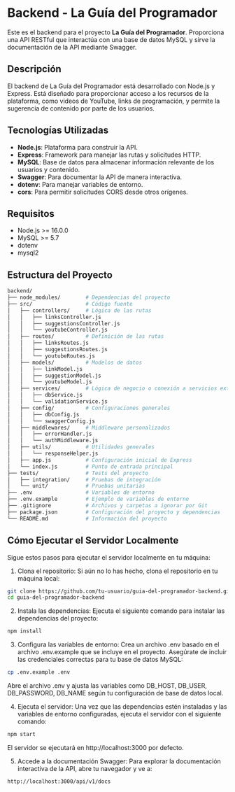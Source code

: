 # Backend - La Guía del Programador

Este es el backend para el proyecto **La Guía del Programador**. Proporciona una API RESTful que interactúa con una base de datos MySQL y sirve la documentación de la API mediante Swagger.

## Descripción

El backend de La Guía del Programador está desarrollado con Node.js y Express. Está diseñado para proporcionar acceso a los recursos de la plataforma, como videos de YouTube, links de programación, y permite la sugerencia de contenido por parte de los usuarios.

## Tecnologías Utilizadas

- **Node.js**: Plataforma para construir la API.
- **Express**: Framework para manejar las rutas y solicitudes HTTP.
- **MySQL**: Base de datos para almacenar información relevante de los usuarios y contenido.
- **Swagger**: Para documentar la API de manera interactiva.
- **dotenv**: Para manejar variables de entorno.
- **cors**: Para permitir solicitudes CORS desde otros orígenes.

## Requisitos

- Node.js >= 16.0.0
- MySQL >= 5.7
- dotenv
- mysql2

## Estructura del Proyecto

```bash
backend/
├── node_modules/        # Dependencias del proyecto
├── src/                 # Código fuente
│   ├── controllers/     # Lógica de las rutas
│   │   ├── linksController.js
│   │   ├── suggestionsController.js
│   │   └── youtubeController.js
│   ├── routes/          # Definición de las rutas
│   │   ├── linksRoutes.js
│   │   ├── suggestionsRoutes.js
│   │   └── youtubeRoutes.js
│   ├── models/          # Modelos de datos
│   │   ├── linkModel.js
│   │   ├── suggestionModel.js
│   │   └── youtubeModel.js
│   ├── services/        # Lógica de negocio o conexión a servicios externos
│   │   ├── dbService.js
│   │   └── validationService.js
│   ├── config/          # Configuraciones generales
│   │   ├── dbConfig.js
│   │   └── swaggerConfig.js
│   ├── middlewares/     # Middleware personalizados
│   │   ├── errorHandler.js
│   │   └── authMiddleware.js
│   ├── utils/           # Utilidades generales
│   │   └── responseHelper.js
│   ├── app.js           # Configuración inicial de Express
│   └── index.js         # Punto de entrada principal
├── tests/               # Tests del proyecto
│   ├── integration/     # Pruebas de integración
│   └── unit/            # Pruebas unitarias
├── .env                 # Variables de entorno
├── .env.example         # Ejemplo de variables de entorno
├── .gitignore           # Archivos y carpetas a ignorar por Git
├── package.json         # Configuración del proyecto y dependencias
└── README.md            # Información del proyecto
```

## Cómo Ejecutar el Servidor Localmente

Sigue estos pasos para ejecutar el servidor localmente en tu máquina:

1. Clona el repositorio: Si aún no lo has hecho, clona el repositorio en tu máquina local:

```bash
git clone https://github.com/tu-usuario/guia-del-programador-backend.git
cd guia-del-programador-backend
```
2. Instala las dependencias: Ejecuta el siguiente comando para instalar las dependencias del proyecto:

```bash
npm install
```

3. Configura las variables de entorno: Crea un archivo .env basado en el archivo .env.example que se incluye en el proyecto. Asegúrate de incluir las credenciales correctas para tu base de datos MySQL:

```bash
cp .env.example .env
```

Abre el archivo .env y ajusta las variables como DB_HOST, DB_USER, DB_PASSWORD, DB_NAME según tu configuración de base de datos local.

4. Ejecuta el servidor: Una vez que las dependencias estén instaladas y las variables de entorno configuradas, ejecuta el servidor con el siguiente comando:
```bash
npm start
```
El servidor se ejecutará en http://localhost:3000 por defecto.

5. Accede a la documentación Swagger: Para explorar la documentación interactiva de la API, abre tu navegador y ve a:
```bash
http://localhost:3000/api/v1/docs
```

